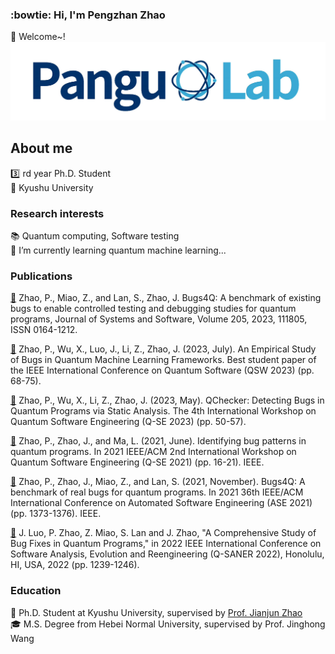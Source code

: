 ### :bowtie: Hi, I'm Pengzhan Zhao 
👋 Welcome~!
![Image text](./3.png)
## About me
:three: rd year Ph.D. Student  
:school: Kyushu University  

### Research interests
:books: Quantum computing, Software testing  
🌱 I’m currently learning quantum machine learning...

### Publications

[:link:](https://authors.elsevier.com/c/1hWfxbKHpCdUL) Zhao, P., Miao, Z., and Lan, S., Zhao, J. Bugs4Q: A benchmark of existing bugs to enable controlled testing and debugging studies for quantum programs,
Journal of Systems and Software, Volume 205, 2023, 111805, ISSN 0164-1212.

[:link:](https://arxiv.org/abs/2306.06369) Zhao, P.,  Wu, X., Luo, J., Li, Z., Zhao, J. (2023, July). An Empirical Study of Bugs in Quantum Machine Learning Frameworks.
Best student paper  of the IEEE International Conference on Quantum Software (QSW 2023) (pp. 68-75).

[:link:](https://arxiv.org/abs/2304.04387) Zhao, P.,  Wu, X., Li, Z., Zhao, J. (2023, May). QChecker: Detecting Bugs in Quantum Programs via Static Analysis.
The 4th International Workshop on Quantum Software Engineering (Q-SE 2023) (pp. 50-57).

[:link:](https://ieeexplore.ieee.org/abstract/document/9474564) Zhao, P., Zhao, J., and Ma, L. (2021, June). Identifying bug patterns in quantum programs. In 2021 IEEE/ACM 2nd International Workshop on Quantum Software Engineering (Q-SE 2021) (pp. 16-21). IEEE.  

[:link:](https://ieeexplore.ieee.org/abstract/document/9678908) Zhao, P., Zhao, J., Miao, Z., and Lan, S. (2021, November). Bugs4Q: A benchmark of real bugs for quantum programs. In 2021 36th IEEE/ACM International Conference on Automated Software Engineering (ASE 2021) (pp. 1373-1376). IEEE.

[:link:](https://www.computer.org/csdl/proceedings-article/saner/2022/378600b239/1FbT6n3hGaA) J. Luo, P. Zhao, Z. Miao, S. Lan and J. Zhao, "A Comprehensive Study of Bug Fixes in Quantum Programs," in 2022 IEEE International Conference on Software Analysis, Evolution and Reengineering (Q-SANER 2022), Honolulu, HI, USA, 2022 (pp. 1239-1246).

<!--
**Z-928/Z-928** is a ✨ _special_ ✨ repository because its `README.md` (this file) appears on your GitHub profile.

Here are some ideas to get you started:

- 🔭 I’m currently working on ...
- 🌱 I’m currently learning ...
- 👯 I’m looking to collaborate on ...
- 🤔 I’m looking for help with ...
- 💬 Ask me about ...
- 📫 How to reach me: ...
- 😄 Pronouns: ...
- ⚡ Fun fact: ...
-->
### Education
:necktie: Ph.D. Student at Kyushu University, supervised by [Prof. Jianjun Zhao](http://stap.ait.kyushu-u.ac.jp/~zhao/)  
:mortar_board: M.S. Degree from Hebei Normal University, supervised by Prof. Jinghong Wang
